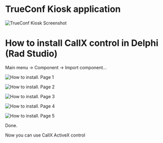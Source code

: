 # TrueConf Kiosk application

![TrueConf Kiosk Screenshot](https://trueconf.com/blog/wp-content/uploads-com/2018/07/animation.gif)

# How to install CallX control in Delphi (Rad Studio)

Main menu → Component → Import component...

![How to install. Page 1](https://user-images.githubusercontent.com/20208639/45431373-3dac4700-b6b0-11e8-9e95-8fb94fa50f73.png)

![How to install. Page 2](https://user-images.githubusercontent.com/20208639/45431387-456beb80-b6b0-11e8-9161-03d49f5cb6f7.png)

![How to install. Page 3](https://user-images.githubusercontent.com/20208639/45431388-46048200-b6b0-11e8-9343-a3159d9fc9dc.png)

![How to install. Page 4](https://user-images.githubusercontent.com/20208639/45431390-469d1880-b6b0-11e8-9d1d-e86121431291.png)

![How to install. Page 5](https://user-images.githubusercontent.com/20208639/45431391-47ce4580-b6b0-11e8-9c3c-d397c65c8e9e.png)

Done.

Now you can use CallX ActiveX control
